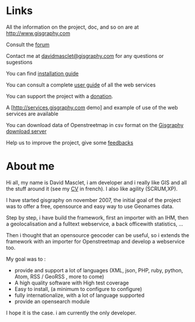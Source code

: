 # Links #

All the information on the project, doc, and so on are at http://www.gisgraphy.com

Consult the [forum](http://www.gisgraphy.com/forum/)

Contact me at davidmasclet@gisgraphy.com for any questions or sugestions

You can find [installation guide](http://www.gisgraphy.com/documentation/installation/index.htm)

You can consult a complete [user guide](http://www.gisgraphy.com/documentation/index.htm) of all the web services

You can support the project with a [donation](http://www.gisgraphy.com/benefactors.htm).

A [http://services.gisgraphy.com
demo] and example of use of the web services are available

You can download data of Openstreetmap in csv format on the [Gisgraphy download server](http://download.gisgraphy.com)

Help us to improve the project, give some [feedbacks](http://www.gisgraphy.com/feedback/)


# About me #

Hi all, my name is David Masclet, i am  developer and i really like GIS and all the stuff around it (see my <a href='http://davidmasclet.free.fr/'>CV</a> in french). I also like agility (SCRUM,XP).

I have started gisgraphy on november 2007, the initial goal of the project was to offer a free, opensource and easy way to use Geonames data.

Step by step, i have build the framework, first an importer with an IHM, then a geolocalisation and a fulltext webservice, a back officewith statistics, ...

Then i thought that an opensource geocoder can be useful, so i extends the framework with an importer for Openstreetmap and develop a webservice too.

My goal was to :
  * provide and support a lot of languages (XML, json, PHP, ruby, python, Atom, RSS / GeoRSS , more to come)
  * A high quality software with High test coverage
  * Easy to install, (a minimum to configure to configure)
  * fully internationalize, with a lot of language supported
  * provide an opensearch module

I hope it is the case. i am currently the only developer.